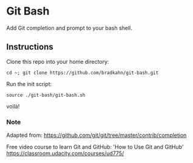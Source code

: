 # Git Bash

Add Git completion and prompt to your bash shell.

## Instructions

Clone this repo into your home directory:

`cd ~; git clone https://github.com/bradkahn/git-bash.git`

Run the init script:

`source ./git-bash/git-bash.sh`

voilà!

### Note

Adapted from: https://github.com/git/git/tree/master/contrib/completion

Free video course to learn Git and GitHub: 'How to Use Git and GitHub' https://classroom.udacity.com/courses/ud775/
